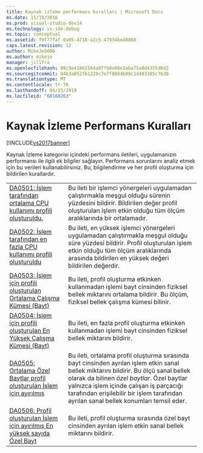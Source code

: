```yaml
---
title: Kaynak izleme performans kuralları | Microsoft Docs
ms.date: 11/15/2016
ms.prod: visual-studio-dev14
ms.technology: vs-ide-debug
ms.topic: conceptual
ms.assetid: f0f77faf-0a05-4718-a2c5-47934be40868
caps.latest.revision: 12
author: MikeJo5000
ms.author: mikejo
manager: jillfra
ms.openlocfilehash: 09c9e41061564a8ffb0e08e3aba75a0d4355d0d2
ms.sourcegitcommit: 94b3a052fb1229c7e7f8804b09c1d403385c7630
ms.translationtype: MT
ms.contentlocale: tr-TR
ms.lasthandoff: 04/23/2019
ms.locfileid: "68160263"
---
```

# <a name="resource-monitoring-performance-rules"></a>Kaynak İzleme Performans Kuralları
[!INCLUDE[vs2017banner](../includes/vs2017banner.md)]

Kaynak İzleme kategorisi içindeki performans iletileri, uygulamanızın performansı ile ilgili ek bilgiler sağlayın. Performans sorunlarını analiz etmek için bu verileri kullanabilirsiniz. Bu, bilgilendirme ve her profil oluşturma için bildirilen kurallardır.  
  
|||  
|-|-|  
|[DA0501: İşlem tarafından ortalama CPU kullanımı profili oluşturuldu.](../profiling/da0501-average-cpu-consumption-by-the-process-being-profiled.md)|Bu ileti bir işlemci yönergeleri uygulamadan çalıştırmakla meşgul olduğu sürenin yüzdesini bildirir. Bildirilen değer profil oluşturulan işlem etkin olduğu tüm ölçüm aralıklarında bir ortalamadır.|  
|[DA0502: İşlem tarafından en fazla CPU kullanımı profili oluşturuldu](../profiling/da0502-maximum-cpu-consumption-by-the-process-being-profiled.md)|Bu ileti, en yüksek işlemci yönergeleri uygulamadan çalıştırmakla meşgul olduğu süre yüzdesi bildirir. Profil oluşturulan işlem etkin olduğu tüm ölçüm aralıklarında arasında bildirilen en yüksek değeri bildirilen değerdir.|  
|[DA0503: İşlem için profili oluşturulan Ortalama Çalışma Kümesi (Bayt)](../profiling/da0503-average-working-set-in-bytes-for-the-process-being-profiled.md)|Bu ileti, profil oluşturma etkinken kullanmadan işlemi bayt cinsinden fiziksel bellek miktarını ortalama bildirir. Bu ölçüm, fiziksel bellek çalışma kümesi bilinir.|  
|[DA0504: İşlem için profili oluşturulan En Yüksek Çalışma Kümesi (Bayt)](../profiling/da0504-maximum-working-set-in-bytes-for-the-process-being-profiled.md)|Bu ileti, en fazla profil oluşturma etkinken kullanmadan işlemi bayt cinsinden fiziksel bellek miktarını bildirir.|  
|[DA0505: Ortalama Özel Baytlar profil oluşturulan İşlem için ayırılmış](../profiling/da0505-average-private-bytes-allocated-for-the-process-being-profiled.md)|Bu ileti, ortalama profil oluşturma sırasında bayt cinsinden ayrılan işlem etkin sanal bellek miktarını bildirir. Bu ölçü sanal bellek olarak da bilinen *özel baytlar*. Özel baytlar yalnızca işlem içinde çalışan iş parçacığı tarafından erişilebilir bir işlem tarafından ayrılan sanal bellek konumları temsil eder.|  
|[DA0506: Profil oluşturulan İşlem için ayırılmış En yüksek sayıda Özel Bayt](../profiling/da0506-maximum-private-bytes-allocated-for-the-process-being-profiled.md)|Bu ileti, profil oluşturma sırasında özel bayt cinsinden ayrılan işlem etkin sanal bellek miktarını bildirir.|
